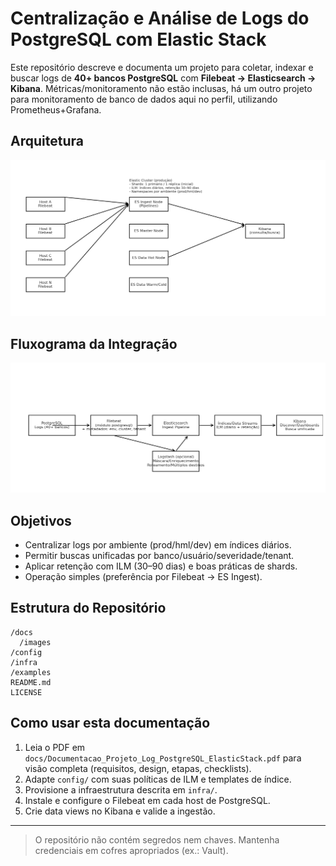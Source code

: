 # Centralização e Análise de Logs do PostgreSQL com Elastic Stack

Este repositório descreve e documenta um projeto para coletar, indexar e buscar logs de **40+ bancos PostgreSQL** com **Filebeat → Elasticsearch → Kibana**.
Métricas/monitoramento não estão inclusas, há um outro projeto para monitoramento de banco de dados aqui no perfil, utilizando Prometheus+Grafana.

## Arquitetura

![Arquitetura](docs/images/arquitetura_log_centralizado.png)

## Fluxograma da Integração

![Fluxo](docs/images/flowchart_integracao.png)

## Objetivos
- Centralizar logs por ambiente (prod/hml/dev) em índices diários.
- Permitir buscas unificadas por banco/usuário/severidade/tenant.
- Aplicar retenção com ILM (30–90 dias) e boas práticas de shards.
- Operação simples (preferência por Filebeat → ES Ingest).

## Estrutura do Repositório
```
/docs
  /images
/config
/infra
/examples
README.md
LICENSE
```

## Como usar esta documentação
1. Leia o PDF em `docs/Documentacao_Projeto_Log_PostgreSQL_ElasticStack.pdf` para visão completa (requisitos, design, etapas, checklists).
2. Adapte `config/` com suas políticas de ILM e templates de índice.
3. Provisione a infraestrutura descrita em `infra/`.
4. Instale e configure o Filebeat em cada host de PostgreSQL.
5. Crie data views no Kibana e valide a ingestão.

---

> O repositório não contém segredos nem chaves. Mantenha credenciais em cofres apropriados (ex.: Vault).

